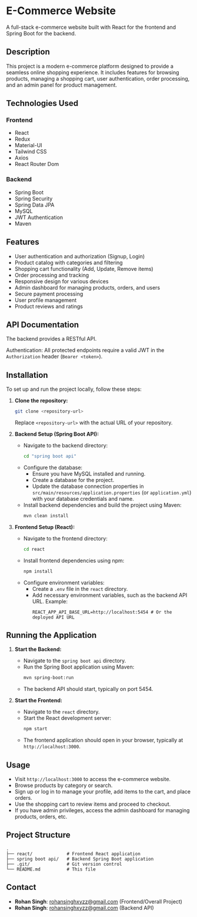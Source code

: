 # E-Commerce Website

A full-stack e-commerce website built with React for the frontend and Spring Boot for the backend.

## Description

This project is a modern e-commerce platform designed to provide a seamless online shopping experience. It includes features for browsing products, managing a shopping cart, user authentication, order processing, and an admin panel for product management.

## Technologies Used

### Frontend
- React
- Redux
- Material-UI
- Tailwind CSS
- Axios
- React Router Dom

### Backend
- Spring Boot
- Spring Security
- Spring Data JPA
- MySQL
- JWT Authentication
- Maven

## Features

- User authentication and authorization (Signup, Login)
- Product catalog with categories and filtering
- Shopping cart functionality (Add, Update, Remove items)
- Order processing and tracking
- Responsive design for various devices
- Admin dashboard for managing products, orders, and users
- Secure payment processing
- User profile management
- Product reviews and ratings

## API Documentation

The backend provides a RESTful API.

Authentication: All protected endpoints require a valid JWT in the `Authorization` header (`Bearer <token>`).

## Installation

To set up and run the project locally, follow these steps:

1.  **Clone the repository:**
    ```bash
    git clone <repository-url>
    ```
    Replace `<repository-url>` with the actual URL of your repository.

2.  **Backend Setup (Spring Boot API):**
    *   Navigate to the backend directory:
        ```bash
        cd "spring boot api"
        ```
    *   Configure the database:
        *   Ensure you have MySQL installed and running.
        *   Create a database for the project.
        *   Update the database connection properties in `src/main/resources/application.properties` (or `application.yml`) with your database credentials and name.
    *   Install backend dependencies and build the project using Maven:
        ```bash
        mvn clean install
        ```

3.  **Frontend Setup (React):**
    *   Navigate to the frontend directory:
        ```bash
        cd react
        ```
    *   Install frontend dependencies using npm:
        ```bash
        npm install
        ```
    *   Configure environment variables:
        *   Create a `.env` file in the `react` directory.
        *   Add necessary environment variables, such as the backend API URL. Example:
            ```env
            REACT_APP_API_BASE_URL=http://localhost:5454 # Or the deployed API URL
            ```

## Running the Application

1.  **Start the Backend:**
    *   Navigate to the `spring boot api` directory.
    *   Run the Spring Boot application using Maven:
        ```bash
        mvn spring-boot:run
        ```
    *   The backend API should start, typically on port 5454.

2.  **Start the Frontend:**
    *   Navigate to the `react` directory.
    *   Start the React development server:
        ```bash
        npm start
        ```
    *   The frontend application should open in your browser, typically at `http://localhost:3000`.

## Usage

-   Visit `http://localhost:3000` to access the e-commerce website.
-   Browse products by category or search.
-   Sign up or log in to manage your profile, add items to the cart, and place orders.
-   Use the shopping cart to review items and proceed to checkout.
-   If you have admin privileges, access the admin dashboard for managing products, orders, etc.

## Project Structure

```
.
├── react/             # Frontend React application
├── spring boot api/   # Backend Spring Boot application
├── .git/              # Git version control
└── README.md          # This file
```

## Contact

-   **Rohan Singh**: rohansinghxyzz@gmail.com (Frontend/Overall Project)
-   **Rohan Singh**: rohansinghxyzz@gmail.com (Backend API)
